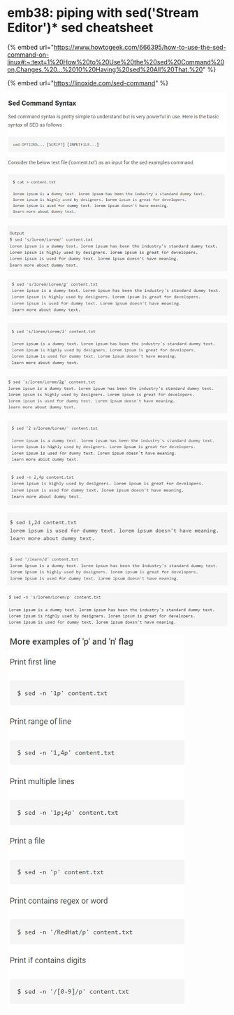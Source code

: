 # emb38: piping with sed('Stream Editor')\* sed cheatsheet

{% embed url="https://www.howtogeek.com/666395/how-to-use-the-sed-command-on-linux#:~:text=1%20How%20to%20Use%20the%20sed%20Command%20on,Changes.%20...%2010%20Having%20sed%20All%20That.%20" %}

{% embed url="https://linoxide.com/sed-command" %}

![](<../../.gitbook/assets/image (66).png>)

![s for search; replace string](<../../.gitbook/assets/image (215).png>)

![replace all the occurrence of a string in a file(g for global)](<../../.gitbook/assets/image (127).png>)

![replace nth occurrence](<../../.gitbook/assets/image (165).png>)

![replace from nth occurrence onward to the end](<../../.gitbook/assets/image (68).png>)

![search and replace a string on a specified line number](<../../.gitbook/assets/image (145).png>)

![Display partial text of a file](<../../.gitbook/assets/image (92).png>)

![Display all contents except particular lines](<../../.gitbook/assets/image (7) (1).png>)

![Display all lines except pattern matching line](<../../.gitbook/assets/image (5).png>)

![Display replaced lines](<../../.gitbook/assets/image (217).png>)

![](<../../.gitbook/assets/image (231).png>)
